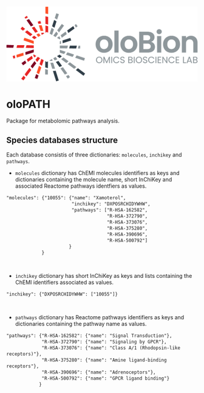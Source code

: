![oloPATH](images/olobion-logo.png)

# oloPATH

Package for metabolomic pathways analysis.

## Species databases structure

Each database consistis of three dictionaries: `molecules`, `inchikey` and `pathways`.

- `molecules` dictionary has ChEMI molecules identifiers as keys and dictionaries containing the molecule name, short InChiKey and associated Reactome pathways identfiers as values.

```
"molecules": {"10055": {"name": "Xamoterol",
                        "inchikey": "DXPOSRCHIDYWHW",
                        "pathways": ["R-HSA-162582",
                                     "R-HSA-372790",
                                     "R-HSA-373076",
                                     "R-HSA-375280",
                                     "R-HSA-390696",
                                     "R-HSA-500792"]
                       }
             }
```

<br>

- `inchikey` dictionary has short InChiKey as keys and lists containing the ChEMI identifiers associated as values.

```
"inchikey": {"DXPOSRCHIDYWHW": ["10055"]}
```

<br>

- `pathways` dictionary has Reactome pathways identifiers as keys and dictionaries containing the pathway name as values.

```
"pathways": {"R-HSA-162582": {"name": "Signal Transduction"},
             "R-HSA-372790": {"name": "Signaling by GPCR"},
             "R-HSA-373076": {"name": "Class A/1 (Rhodopsin-like receptors)"},
             "R-HSA-375280": {"name": "Amine ligand-binding receptors"},
             "R-HSA-390696": {"name": "Adrenoceptors"},
             "R-HSA-500792": {"name": "GPCR ligand binding"}
            }
```
